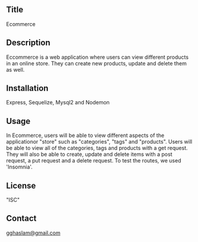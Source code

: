 ## Title
Ecommerce

## Description
Eccommerce is a web application where users can view different products in an online store. They can create new products, update and delete them as well. 
## Installation

Express, Sequelize, Mysql2 and Nodemon
  
## Usage

In Ecommerce, users will be able to view different aspects of the applicationor "store" such as "categories", "tags" and "products". Users will be able to view all of the categories, tags and products with a get request. They will also be able to create, update and delete items with a post request, a put request and a delete request. To test the routes, we used 'Insomnia'.


## License

"ISC"

## Contact

gghaslam@gmail.com